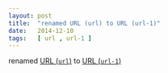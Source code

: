 ```yaml
---
layout: post
title:  "renamed URL (url) to URL (url-1)"
date:   2014-12-10
tags:   [ url , url-1 ]
---
```


renamed [URL (`url`)](/spec/url) to [URL (`url-1`)](/spec/url-1)

